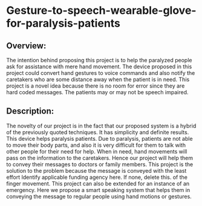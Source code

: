 # Gesture-to-speech-wearable-glove-for-paralysis-patients
## Overview:
The intention behind proposing this project is to help the paralyzed people ask for assistance with mere hand movement. The device proposed in this project could convert
hand gestures to voice commands and also notify the caretakers who are some distance away when the patient is in need. This project is a novel idea because there is no room for error since they are hard coded messages. The patients may or may not be speech impaired.

## Description:
The novelty of our project is in the fact that our proposed system is a hybrid of the previously quoted techniques. It has simplicity and definite results. This device helps paralysis patients. Due to paralysis, patients are not able to move their body parts, and also it is very difficult for them to talk with other people for their need for help. When in need, hand movements will pass on the information to the caretakers. Hence our project will help them to convey their messages to doctors or family members. This project is the solution to the problem because the message is conveyed with the least effort Identify applicable funding agency here. If none, delete this. of the finger movement. This project can also be extended for an instance of an emergency. Here we propose a smart speaking system that helps them in conveying the message to regular people using hand motions or gestures.
